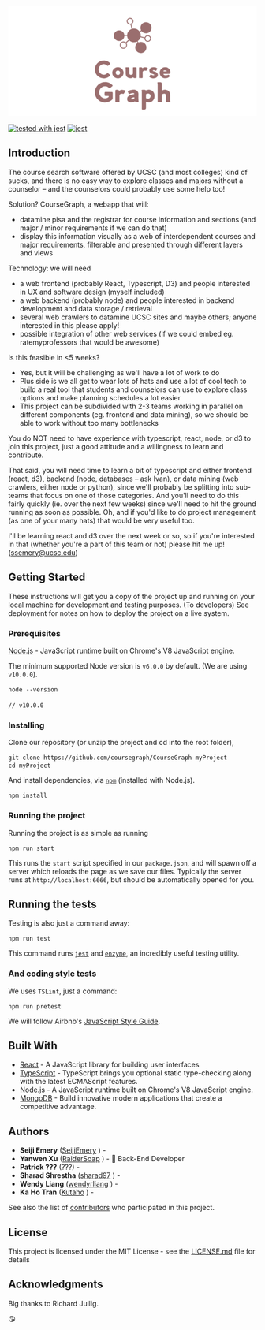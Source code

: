 <p align="center">

![coursegraph](./assets/logo.png)

[![tested with jest](https://img.shields.io/badge/tested_with-jest-99424f.svg)](https://github.com/facebook/jest) [![jest](https://jestjs.io/img/jest-badge.svg)](https://github.com/facebook/jest)

</p>

## Introduction

The course search software offered by UCSC (and most colleges) kind of sucks, and there is no easy way to explore classes and majors without a counselor – and the counselors could probably use some help too!

Solution? CourseGraph, a webapp that will:

+ datamine pisa and the registrar for course information and sections (and major / minor requirements if we can do that)
+ display this information visually as a web of interdependent courses and major requirements, filterable and presented through different layers and views

Technology: we will need

 + a web frontend (probably React, Typescript, D3) and people interested in UX and software design (myself included)
 + a web backend (probably node) and people interested in backend development and data storage / retrieval
 + several web crawlers to datamine UCSC sites and maybe others; anyone interested in this please apply!
+ possible integration of other web services (if we could embed eg. ratemyprofessors that would be awesome)

Is this feasible in <5 weeks?

 + Yes, but it will be challenging as we'll have a lot of work to do
 + Plus side is we all get to wear lots of hats and use a lot of cool tech to build a real tool that students and counselors can use to explore class options and make planning schedules a lot easier
 + This project can be subdivided with 2-3 teams working in parallel on different components (eg. frontend and data mining), so we should be able to work without too many bottlenecks

You do NOT need to have experience with typescript, react, node, or d3 to join this project, just a good attitude and a willingness to learn and contribute.

That said, you will need time to learn a bit of typescript and either frontend (react, d3), backend (node, databases – ask Ivan), or data mining (web crawlers, either node or python), since we'll probably be splitting into sub-teams that focus on one of those categories. And you'll need to do this fairly quickly (ie. over the next few weeks) since we'll need to hit the ground running as soon as possible. Oh, and if you'd like to do project management (as one of your many hats) that would be very useful too.

I'll be learning react and d3 over the next week or so, so if you're interested in that (whether you're a part of this team or not) please hit me up! (ssemery@ucsc.edu)

## Getting Started

These instructions will get you a copy of the project up and running on your local machine for development and testing purposes. (To developers) See deployment for notes on how to deploy the project on a live system.

### Prerequisites

[Node.js](https://nodejs.org/en/) - JavaScript runtime built on Chrome's V8 JavaScript engine.

The minimum supported Node version is `v6.0.0` by default. (We are using `v10.0.0`).

```
node --version

// v10.0.0
```

### Installing

Clone our repository (or unzip the project and cd into the root folder),

```
git clone https://github.com/coursegraph/CourseGraph myProject
cd myProject
```

And install dependencies, via [`npm`](https://www.npmjs.com/) (installed with Node.js).

```
npm install
```

### Running the project

Running the project is as simple as running

```
npm run start
```

This runs the `start` script specified in our `package.json`, and will spawn off a server which reloads the page as we save our files. Typically the server runs at `http://localhost:6666`, but should be automatically opened for you.

## Running the tests

Testing is also just a command away:

```
npm run test
```

This command runs [`jest`](http://jestjs.io/) and [`enzyme`](http://airbnb.io/enzyme/), an incredibly useful testing utility.

### And coding style tests

We uses `TSLint`, just a command:

```
npm run pretest
```

We will follow Airbnb's [JavaScript Style Guide](https://github.com/airbnb/javascript).

## Built With

* [React](https://reactjs.org) - A JavaScript library for building user interfaces
* [TypeScript](https://www.typescriptlang.org/) - TypeScript brings you optional static type-checking along with the latest ECMAScript features.
* [Node.js](https://nodejs.org/en/) - A JavaScript runtime built on Chrome's V8 JavaScript engine.
* [MongoDB](https://www.mongodb.com/) - Build innovative modern applications that create a competitive advantage.

## Authors

* **Seiji Emery** ([SeijiEmery](https://github.com/SeijiEmery) ) -
* **Yanwen Xu** ([RaiderSoap](https://github.com/RaiderSoap) ) - :floppy_disk: Back-End Developer
* **Patrick ???** (???) -
* **Sharad Shrestha** ([sharad97](https://github.com/sharad97) ) -
* **Wendy Liang** ([wendyrliang](https://github.com/wendyrliang) ) -
* **Ka Ho Tran** ([Kutaho](https://github.com/Kutaho) ) -

See also the list of [contributors](https://github.com/coursegraph/CourseGraph/settings/collaboration) who participated in this project.

## License

This project is licensed under the MIT License - see the [LICENSE.md](LICENSE.md) file for details

## Acknowledgments

Big thanks to Richard Jullig.

:kissing_heart:

